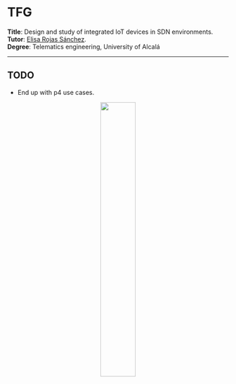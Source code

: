 # TFG



**Title**: Design and study of integrated IoT devices in SDN environments. <br>
**Tutor**: [Elisa Rojas Sánchez](https://scholar.google.es/citations?user=Dgn0ShwAAAAJ&hl=es). <br>
**Degree**: Telematics engineering, University of Alcalá <br>

---

## TODO

- End up with p4 use cases.


<p align="center">
  <img src="https://i.imgur.com/Huxw46w.png" width="40%"/>
</p>
